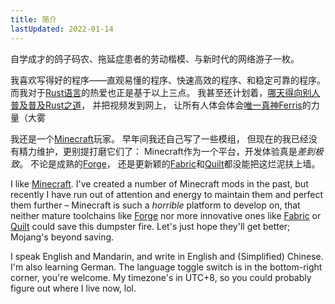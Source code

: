 ```yaml
---
title: 简介
lastUpdated: 2022-01-14
---
```

自学成才的鸽子码农、拖延症患者的劳动楷模、与新时代的网络游子一枚。

我喜欢写得好的程序——直观易懂的程序、快速高效的程序、和稳定可靠的程序。
而我对于[Rust语言](https://rust-lang.org/)的热爱也正是基于以上三点。
我甚至还计划着，[哪天得向别人普及普及Rust之道](/rfab/what/)， 并把视频发到网上，
<j>让所有人体会体会[唯一真神Ferris](https://rustacean.net)的力量（大雾</j>

我还是一个<a href="https://minecraft.net">Minecraft</a>玩家。
早年间我还自己写了一些模组，
但现在的我已经没有精力维护，更别提打磨它们了：
Minecraft作为一个平台，开发体验真是<em>差到极致</em>。
不论是成熟的<a href="https://minecraftforge.net">Forge</a>，
还是更新颖的<a href="https://fabricmc.net">Fabric</a>和<a href="https://quiltmc.org">Quilt</a>都没能把这烂泥扶上墙。


<p>
	I like
	<a href="https://minecraft.net">Minecraft</a>. I've created a number of Minecraft mods in the
	past, but recently I have run out of attention and energy to maintain them and perfect them
	further – Minecraft is such a
	<em>horrible</em> platform to develop on, that neither mature toolchains like
	<a href="https://minecraftforge.net">Forge</a> nor more innovative ones like
	<a href="https://fabricmc.net">Fabric</a> or
	<a href="https://quiltmc.org">Quilt</a>
	could save this dumpster fire. Let's just hope they'll get better; Mojang's beyond saving.
</p>
<p>
	I speak English and Mandarin, and write in English and (Simplified) Chinese. I'm also learning
	German. The language toggle switch is in the bottom-right corner, you're welcome. My timezone's in
	UTC+8, so you could probably figure out where I live now, lol.
</p>
